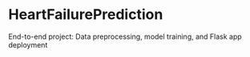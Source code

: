# HeartFailurePrediction
End-to-end project: Data preprocessing, model training, and Flask app deployment

